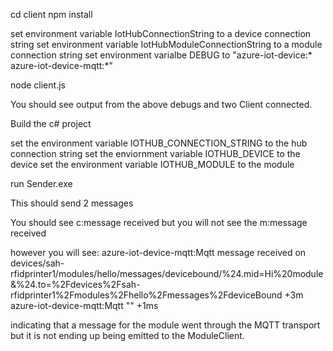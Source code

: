 cd client
npm install

set environment variable IotHubConnectionString to a device connection string
set environment variable IotHubModuleConnectionString to a module connection string
set environment varialbe DEBUG to "azure-iot-device:* azure-iot-device-mqtt:*"

node client.js

You should see output from the above debugs and two Client connected.

Build the c# project

set the environment variable IOTHUB_CONNECTION_STRING to the hub connection string
set the enviornment variable IOTHUB_DEVICE to the device
set the environment variable IOTHUB_MODULE to the module

run Sender.exe

This should send 2 messages 

You should see c:message received
but you will not see the m:message received

however you will see:
azure-iot-device-mqtt:Mqtt message received on devices/sah-rfidprinter1/modules/hello/messages/devicebound/%24.mid=Hi%20module&%24.to=%2Fdevices%2Fsah-rfidprinter1%2Fmodules%2Fhello%2Fmessages%2FdeviceBound +3m
  azure-iot-device-mqtt:Mqtt "" +1ms

  indicating that a message for the module went through the MQTT transport but it is not ending up being emitted to the ModuleClient.

  